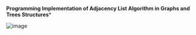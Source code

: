 **Programming Implementation of Adjacency List Algorithm in Graphs and Trees Structures***


![image](https://github.com/krisibraynova01/Projects_Technical_University_Master/assets/123834461/a9fc9af2-cd75-4315-8d4d-ee80d2fc87b0)
